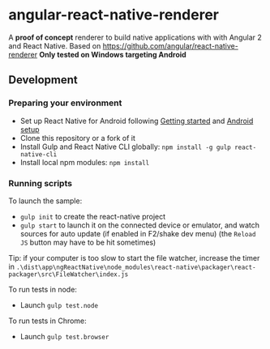 # angular-react-native-renderer

A **proof of concept** renderer to build native applications with with Angular 2 and React Native.
Based on https://github.com/angular/react-native-renderer
**Only tested on Windows targeting Android**

## Development

### Preparing your environment
* Set up React Native for Android following [Getting started](https://facebook.github.io/react-native/docs/getting-started.html) and [Android setup](https://facebook.github.io/react-native/docs/android-setup.htmlt)
* Clone this repository or a fork of it
* Install Gulp and React Native CLI globally: `npm install -g gulp react-native-cli`
* Install local npm modules: `npm install`

### Running scripts

To launch the sample:
* `gulp init` to create the react-native project
* `gulp start` to launch it on the connected device or emulator, and watch sources for auto update (if enabled in F2/shake dev menu)
(the `Reload JS` button may have to be hit sometimes)

Tip: if your computer is too slow to start the file watcher, increase the timer in `.\dist\app\ngReactNative\node_modules\react-native\packager\react-packager\src\FileWatcher\index.js`

To run tests in node:
* Launch `gulp test.node`

To run tests in Chrome:
* Launch `gulp test.browser`
